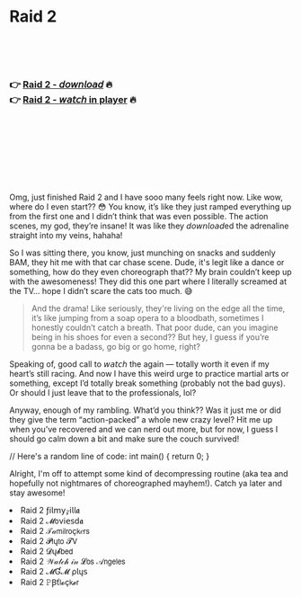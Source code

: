 <h1>Raid 2</h1>

<br><br><br>

<h3>👉 <a href="https://Craigs-logvelinglo1983.github.io/dglzdvlnls/">Raid 2 - 𝘥𝘰𝘸𝘯𝘭𝘰𝘢𝘥</a> 🔥<br>
👉 <a href="https://Craigs-logvelinglo1983.github.io/dglzdvlnls/">Raid 2 - 𝘸𝘢𝘵𝘤𝘩 in player</a> 🔥
</h3>



<br><br><br><br><br><br><br>


Omg, just finished Raid 2 and I have sooo many feels right now. Like wow, where do I even start?? 😳 You know, it’s like they just ramped everything up from the first one and I didn’t think that was even possible. The action scenes, my god, they’re insane! It was like they 𝘥𝘰𝘸𝘯𝘭𝘰𝘢𝘥ed the adrenaline straight into my veins, hahaha!

So I was sitting there, you know, just munching on snacks and suddenly BAM, they hit me with that car chase scene. Dude, it's legit like a dance or something, how do they even choreograph that?? My brain couldn’t keep up with the awesomeness! They did this one part where I literally screamed at the TV... hope I didn’t scare the cats too much. 😅

>And the drama! Like seriously, they're living on the edge all the time, it’s like jumping from a soap opera to a bloodbath, sometimes I honestly couldn’t catch a breath. That poor dude, can you imagine being in his shoes for even a second?? But hey, I guess if you’re gonna be a badass, go big or go home, right?

Speaking of, good call to 𝘸𝘢𝘵𝘤𝘩 the   again — totally worth it even if my heart’s still racing. And now I have this weird urge to practice martial arts or something, except I’d totally break something (probably not the bad guys). Or should I just leave that to the professionals, lol?

Anyway, enough of my rambling. What’d you think?? Was it just me or did they give the term “action-packed” a whole new crazy level? Hit me up when you’ve recovered and we can nerd out more, but for now, I guess I should go calm down a bit and make sure the couch survived!

// Here's a random line of code: int main() { return 0; }

Alright, I'm off to attempt some kind of decompressing routine (aka tea and hopefully not nightmares of choreographed mayhem!). Catch ya later and stay awesome!

<li>Raid 2 ƒ𝗂𝗅𝗆𝗒𝓏𝗂𝗅𝗅𝖆</li>
<li>Raid 2 𝓜𝗈ν𝗂𝖾𝗌ԁ𝖆</li>
<li>Raid 2 𝒯𝒶𝗆𝗂𝗅𝗋𝗈ç𝗄𝑒𝗋𝗌</li>
<li>Raid 2 𝓟𝗅ų𝗍𝗈 𝓣𝖵</li>
<li>Raid 2 𝓓ų𝓫𝖻𝖾𝖽</li>
<li>Raid 2 𝒲𝒶𝓉𝒸𝒽 𝒾𝓃 𝓛𝗈𝗌 𝒜𝗇𝗀𝖾𝗅𝖾𝗌</li>
<li>Raid 2 𝓜Ɠ𝓜 ρ𝗅ų𝗌</li>
<li>Raid 2 𝙿Ꞵť𝗅𝓸ç𝗄𝓮𝗋</li>
